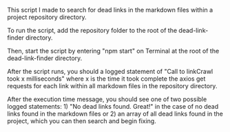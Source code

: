 This script I made to search for dead links in the markdown files within a project repository directory. 

To run the script, add the repository folder to the root of the dead-link-finder directory. 

Then, start the script by entering "npm start" on Terminal at the root of the dead-link-finder directory. 

After the script runs, you should a logged statement of "Call to linkCrawl took x milliseconds" where x is the time it took complete the axios get requests for each link within all markdown files in the repository directory. 

After the execution time message, you should see one of two possible logged statements: 1) "No dead links found. Great!" in the case of no dead links found in the markdown files or 2) an array of all dead links found in the project, which you can then search and begin fixing. 
